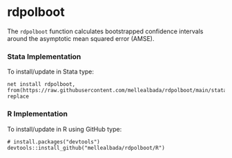 # rdpolboot

The ```rdpolboot``` function calculates bootstrapped confidence intervals around the asymptotic mean squared error (AMSE).

### Stata Implementation
To install/update in Stata type:

```
net install rdpolboot, from(https://raw.githubusercontent.com/mellealbada/rdpolboot/main/stata) replace
```

### R Implementation
To install/update in R using GitHub type:

```
# install.packages("devtools")
devtools::install_github("mellealbada/rdpolboot/R")
```
